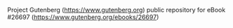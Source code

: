 Project Gutenberg (https://www.gutenberg.org) public repository for eBook #26697 (https://www.gutenberg.org/ebooks/26697)
